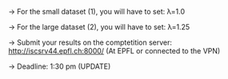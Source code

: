 -> For the small dataset (1), you will have to set: λ=1.0

-> For the large dataset (2), you will have to set: λ=1.25

-> Submit your results on the comptetition server: http://iscsrv44.epfl.ch:8000/ (At EPFL or connected to the VPN)

-> Deadline: 1:30 pm (UPDATE)
